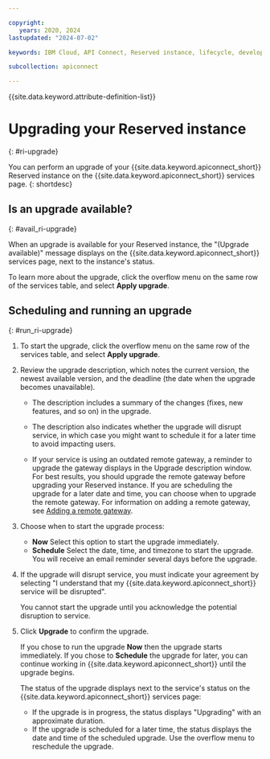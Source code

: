 ```yaml
---

copyright:
   years: 2020, 2024
lastupdated: "2024-07-02"

keywords: IBM Cloud, API Connect, Reserved instance, lifecycle, develop, create, manage, API, user, role, access, group, upgrade

subcollection: apiconnect

---
```


{{site.data.keyword.attribute-definition-list}}

# Upgrading your Reserved instance

{: #ri-upgrade}

You can perform an upgrade of your {{site.data.keyword.apiconnect_short}} Reserved instance on the {{site.data.keyword.apiconnect_short}} services page.
{: shortdesc}

## Is an upgrade available?

{: #avail_ri-upgrade}

When an upgrade is available for your Reserved instance, the "(Upgrade available)" message displays on the {{site.data.keyword.apiconnect_short}} services page, next to the instance's status.

To learn more about the upgrade, click the overflow menu on the same row of the services table, and select **Apply upgrade**.

## Scheduling and running an upgrade

{: #run_ri-upgrade}

1. To start the upgrade, click the overflow menu on the same row of the services table, and select **Apply upgrade**.

2. Review the upgrade description, which notes the current version, the newest available version, and the deadline (the date when the upgrade becomes unavailable).

   - The description includes a summary of the changes (fixes, new features, and so on) in the upgrade.

   - The description also indicates whether the upgrade will disrupt service, in which case you might want to schedule it for a later time to avoid impacting users.

   - If your service is using an outdated remote gateway, a reminder to upgrade the gateway displays in the Upgrade description window. For best results, you should upgrade the remote gateway before upgrading your Reserved instance. If you are scheduling the upgrade for a later date and time, you can choose when to upgrade the remote gateway. For information on adding a remote gateway, see [Adding a remote gateway](/docs/apiconnect?topic=apiconnect-ri-reg-gwy).

3. Choose when to start the upgrade process:

   - **Now** Select this option to start the upgrade immediately.
   - **Schedule** Select the date, time, and timezone to start the upgrade. You will receive an email reminder several days before the upgrade.

4. If the upgrade will disrupt service, you must indicate your agreement by selecting "I understand that my {{site.data.keyword.apiconnect_short}} service will be disrupted".

   You cannot start the upgrade until you acknowledge the potential disruption to service.

5. Click **Upgrade** to confirm the upgrade.

   If you chose to run the upgrade **Now** then the upgrade starts immediately. If you chose to **Schedule** the upgrade for later, you can continue working in {{site.data.keyword.apiconnect_short}} until the upgrade begins.

   The status of the upgrade displays next to the service's status on the {{site.data.keyword.apiconnect_short}} services page:
   - If the upgrade is in progress, the status displays "Upgrading" with an approximate duration.
   - If the upgrade is scheduled for a later time, the status displays the date and time of the scheduled upgrade. Use the overflow menu to reschedule the upgrade.
